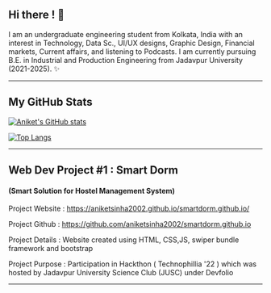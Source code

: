 ## Hi there ! 👋 
I am an undergraduate engineering student from Kolkata, India with an interest in Technology, Data Sc., UI/UX designs, Graphic Design, Financial markets, Current affairs, and listening to Podcasts. I am currently pursuing B.E. in Industrial and Production Engineering from Jadavpur University (2021-2025). ✨
_________________________________________________________________________________________________________________________________________
## My GitHub Stats

[![Aniket's GitHub stats](https://github-readme-stats.vercel.app/api?username=aniketsinha2002)](https://github.com/aniketsinha2002/github-readme-stats)

[![Top Langs](https://github-readme-stats.vercel.app/api/top-langs/?username=aniketsinha2002&langs_count=10)](https://github.com/aniketsinha2002/github-readme-stats)

_________________________________________________________________________________________________________________________________________
## Web Dev Project #1 : Smart Dorm 
#### (Smart Solution for Hostel Management System)

Project Website : https://aniketsinha2002.github.io/smartdorm.github.io/

Project Github  :  https://github.com/aniketsinha2002/smartdorm.github.io

Project Details :  Website created using HTML, CSS,JS, swiper bundle framework and bootstrap

Project Purpose :  Participation in Hackthon ( Technophillia '22 ) which was hosted by Jadavpur University Science Club (JUSC) under Devfolio


_________________________________________________________________________________________________________________________________________
